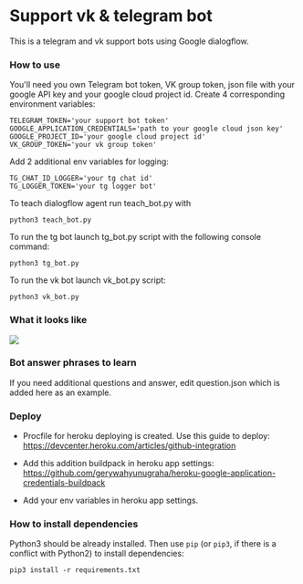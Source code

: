 # Support vk & telegram bot

This is a telegram and vk support bots using Google dialogflow.

### How to use

You'll need you own Telegram bot token, VK group token, json file with your google API key and your google cloud project id.
Create 4 corresponding environment variables:
```
TELEGRAM_TOKEN='your support bot token'
GOOGLE_APPLICATION_CREDENTIALS='path to your google cloud json key'
GOOGLE_PROJECT_ID='your google cloud project id'
VK_GROUP_TOKEN='your vk group token'
```
Add 2 additional env variables for logging:
```
TG_CHAT_ID_LOGGER='your tg chat id'
TG_LOGGER_TOKEN='your tg logger bot'
```
To teach dialogflow agent run teach_bot.py with
```
python3 teach_bot.py
```
To run the tg bot launch tg_bot.py script with the following console command:
```
python3 tg_bot.py
```
To run the vk bot launch vk_bot.py script:
```
python3 vk_bot.py
```
### What it looks like

![](https://s7.gifyu.com/images/support-bot0604d63efc631908.gif)

### Bot answer phrases to learn

If you need additional questions and answer, edit question.json which is added here as an example.

### Deploy

- Procfile for heroku deploying is created. Use this guide to deploy:
 https://devcenter.heroku.com/articles/github-integration

- Add this addition buildpack in heroku app settings:
https://github.com/gerywahyunugraha/heroku-google-application-credentials-buildpack

- Add your env variables in heroku app settings.

### How to install dependencies

Python3 should be already installed. 
Then use `pip` (or `pip3`, if there is a conflict with Python2) to install dependencies:
```
pip3 install -r requirements.txt
```
